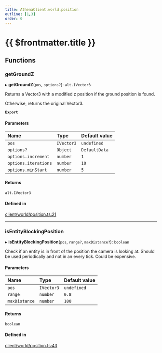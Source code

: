 ```yaml
---
title: AthenaClient.world.position
outline: [1,3]
order: 0
---
```


# {{ $frontmatter.title }}


## Functions

### getGroundZ

▸ **getGroundZ**(`pos`, `options?`): `alt.IVector3`

Returns a Vector3 with a modified z position if the ground position is found.

Otherwise, returns the original Vector3.

**`Export`**

#### Parameters

| Name | Type | Default value |
| :------ | :------ | :------ |
| `pos` | `IVector3` | `undefined` |
| `options?` | `Object` | `DefaultData` |
| `options.increment` | `number` | `1` |
| `options.iterations` | `number` | `10` |
| `options.minStart` | `number` | `5` |

#### Returns

`alt.IVector3`

#### Defined in

[client/world/position.ts:21](https://github.com/Stuyk/altv-athena/blob/ae8402672/src/core/client/world/position.ts#L21)

___

### isEntityBlockingPosition

▸ **isEntityBlockingPosition**(`pos`, `range?`, `maxDistance?`): `boolean`

Check if an entity is in front of the position the camera is looking at.
Should be used periodically and not in an every tick. Could be expensive.

#### Parameters

| Name | Type | Default value |
| :------ | :------ | :------ |
| `pos` | `IVector3` | `undefined` |
| `range` | `number` | `0.8` |
| `maxDistance` | `number` | `100` |

#### Returns

`boolean`

#### Defined in

[client/world/position.ts:43](https://github.com/Stuyk/altv-athena/blob/ae8402672/src/core/client/world/position.ts#L43)
